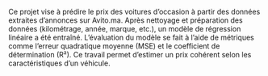 Ce projet vise à prédire le prix des voitures d’occasion à partir des données extraites d’annonces sur Avito.ma.
Après nettoyage et préparation des données (kilométrage, année, marque, etc.), un modèle de régression linéaire a été entraîné.
L’évaluation du modèle se fait à l’aide de métriques comme l’erreur quadratique moyenne (MSE) et le coefficient de détermination (R²).
Ce travail permet d’estimer un prix cohérent selon les caractéristiques d’un véhicule.
